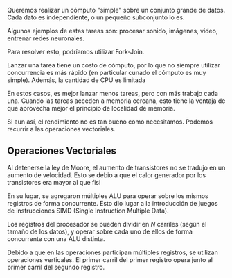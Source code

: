 Queremos realizar un cómputo "simple" sobre un conjunto grande de datos. Cada dato es independiente, o un pequeño subconjunto lo es.

Algunos ejemplos de estas tareas son: procesar sonido, imágenes, video, entrenar redes neuronales.

Para resolver esto, podríamos utilizar Fork-Join.

Lanzar una tarea tiene un costo de cómputo, por lo que no siempre utilizar concurrencia es más rápido (en particular cunado el cómputo es muy simple). Además, la cantidad de CPU es limitada

En estos casos, es mejor lanzar menos tareas, pero con más trabajo cada una. Cuando las tareas acceden a memoria cercana, esto tiene la ventaja de que aprovecha mejor el principio de localidad de memoria.

Si aun así, el rendimiento no es tan bueno como necesitamos. Podemos recurrir a las operaciones vectoriales.

## Operaciones Vectoriales

Al detenerse la ley de Moore, el aumento de transistores no se tradujo en un aumento de velocidad. Esto se debio a que el calor generador por los transistores era mayor al que fisi

En su lugar, se agregaron múltiples ALU para operar sobre los mismos registros de forma concurrente. Esto dio lugar a la introducción de juegos de instrucciones SIMD (Single Instruction Multiple Data).

Los registros del procesador se pueden dividir en $N$ carriles (según el tamaño de los datos), y operar sobre cada uno de ellos de forma concurrente con una ALU distinta.

Debido a que en las operaciones participan múltiples registros, se utilizan operaciones verticales. El primer carril del primer registro opera junto al primer carril del segundo registro.
